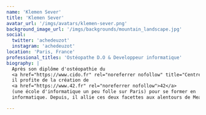 ```yaml
---
name: 'Klemen Sever'
title: 'Klemen Sever'
avatar_url: '/imgs/avatars/klemen-sever.png'
background_image_url: '/imgs/backgrounds/mountain_landscape.jpg'
social:
  twitter: 'achedeuzot'
  instagram: 'achedeuzot'
location: 'Paris, France'
professional_titles: 'Ostéopathe D.O & Developpeur informatique'
biography: |
  Après son diplôme d'ostéopathie du
  <a href="https://www.cido.fr" rel="noreferrer nofollow" title="Centre International D'Ostéopathie">CIDO</a>,
  il profite de la création de
  <a href="https://www.42.fr" rel="noreferrer nofollow">42</a>
  (une école d'informatique un peu folle sur Paris) pour se former en
  informatique. Depuis, il allie ces deux facettes aux alentours de Meaux.

---
```

